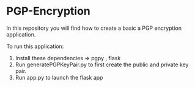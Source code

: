 # PGP-Encryption
In this repository you will find how to create a basic a PGP encryption application.

To run this application:
1. Install these dependencies => pgpy , flask
2. Run generatePGPKeyPair.py to first create the public and private key pair.
3. Run app.py to launch the flask app
